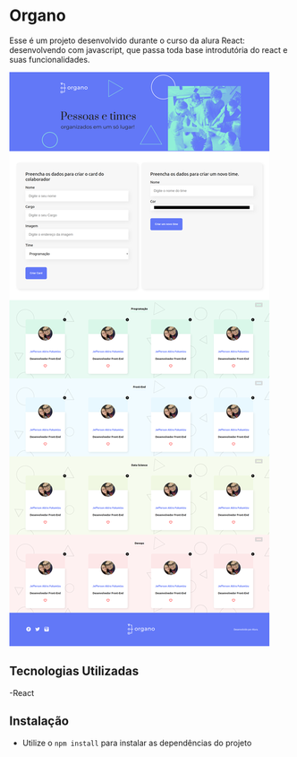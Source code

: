 # Organo

Esse é um projeto desenvolvido  durante o curso da alura React: desenvolvendo com javascript, que passa toda base introdutória do react e suas funcionalidades.

<img src="./screenshot.png" alt="Screenshot da pagina do Organo"/>

## Tecnologias Utilizadas

-React

## Instalação 

- Utilize o `npm install` para instalar as dependências do projeto
